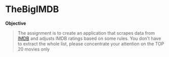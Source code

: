 # TheBigIMDB
**Objective**  
>The assignment is to create an application that scrapes data from [IMDB](https://www.imdb.com/chart/top/) and adjusts IMDB ratings based on some rules. You don’t have to extract the whole list, please concentrate your attention on the TOP 20 movies only
